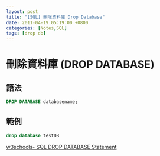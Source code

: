 ```yaml
---
layout: post
title: "[SQL] 刪除資料庫 Drop Database"
date: 2011-04-19 05:19:00 +0800
categories: [Notes,SQL]
tags: [drop db]
---
```



# 刪除資料庫 (DROP DATABASE)
## 語法
```sql
DROP DATABASE databasename;
```

## 範例
```sql
drop database testDB
```

[w3schools- SQL DROP DATABASE Statement](https://www.w3schools.com/sql/sql_drop_db.asp)
